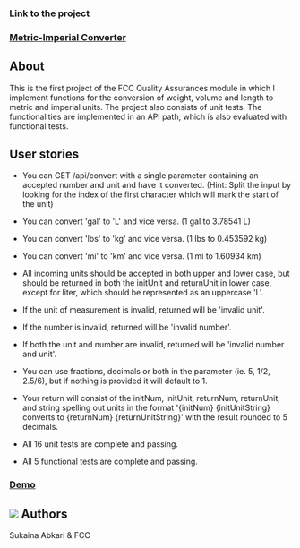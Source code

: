 


### Link to the project
### [Metric-Imperial Converter](https://www.freecodecamp.org/learn/quality-assurance/quality-assurance-projects/metric-imperial-converter)

## About

This is the first project of the FCC Quality Assurances module in which I implement functions for the conversion of weight, volume and length to metric and imperial units. The project also consists of unit tests. The functionalities are implemented in an API path, which is also evaluated with functional tests.

## User stories

- You can GET /api/convert with a single parameter containing an accepted number and unit and have it converted. (Hint: Split the input by looking for the index of the first character which will mark the start of the unit)

- You can convert 'gal' to 'L' and vice versa. (1 gal to 3.78541 L)

- You can convert 'lbs' to 'kg' and vice versa. (1 lbs to 0.453592 kg)

- You can convert 'mi' to 'km' and vice versa. (1 mi to 1.60934 km)

- All incoming units should be accepted in both upper and lower case, but should be returned in both the initUnit and returnUnit in lower case, except for liter, which should be represented as an uppercase 'L'.

- If the unit of measurement is invalid, returned will be 'invalid unit'.

- If the number is invalid, returned will be 'invalid number'.

- If both the unit and number are invalid, returned will be 'invalid number and unit'.

- You can use fractions, decimals or both in the parameter (ie. 5, 1/2, 2.5/6), but if nothing is provided it will default to 1.

- Your return will consist of the initNum, initUnit, returnNum, returnUnit, and string spelling out units in the format '{initNum} {initUnitString} converts to {returnNum} {returnUnitString}' with the result rounded to 5 decimals.

- All 16 unit tests are complete and passing.

- All 5 functional tests are complete and passing.


### [ Demo](https://boilerplate-project-metricimpconverter.sukainaabkari.repl.co/)


## <a href="https://www.freecodecamp.org/suki-220" target="_blank"><img src="https://img.icons8.com/external-sbts2018-lineal-color-sbts2018/30/000000/external-developer-women-profession-sbts2018-lineal-color-sbts2018.png"/></a> Authors

Sukaina Abkari & FCC
